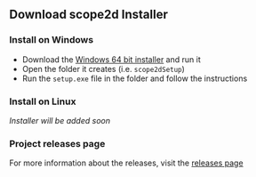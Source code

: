## Download scope2d Installer

### Install on Windows

- Download the [Windows 64 bit installer](https://github.com/bilgilid/scope2d/releases/download/1.0.0/scope2dSetup.exe) and run it
- Open the folder it creates (i.e. `scope2dSetup`)
- Run the `setup.exe` file in the folder and follow the instructions

### Install on Linux

*Installer will be added soon*

### Project releases page

For more information about the releases, visit the [releases page](https://github.com/bilgilid/scope2d/releases)
